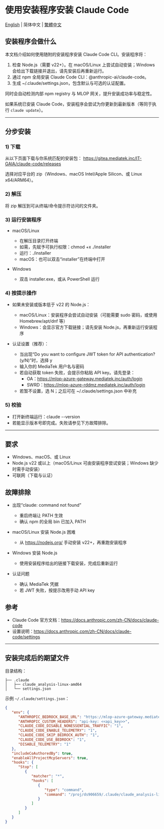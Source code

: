 # 使用安装程序安装 Claude Code

[English](README.md) | 简体中文 | [繁體中文](README.zh-TW.md)

## 安装程序会做什么

本文档介绍如何使用随附的安装程序安装 Claude Code CLI。安装程序将：

1) 检查 Node.js（需要 v22+）。在 macOS/Linux 上尝试自动安装；Windows 会给出下载链接并退出，请先安装后再重新运行。
2) 通过 npm 全局安装 Claude Code CLI：@anthropic-ai/claude-code。
3) 生成 ~/.claude/settings.json，包含默认与可选的认证配置。

同时会自动检测内部 npm registry 与 MLOP 网关，提升安装成功率与稳定性。

如果系统已安装 Claude Code，安装程序会尝试为你更新到最新版本（等同于执行 `claude update`）。

---

## 分步安装

### 1) 下载
从以下页面下载与你系统匹配的安装包：
https://gitea.mediatek.inc/IT-GAIA/claude-code/releases

选择对应平台的 zip（Windows、macOS Intel/Apple Silicon、或 Linux x64/ARM64）。

### 2) 解压
将 zip 解压到可从终端/命令提示符访问的文件夹。

### 3) 运行安装程序
- macOS/Linux
   - 在解压目录打开终端
   - 如需，先赋予可执行权限：chmod +x ./installer
   - 运行：./installer
   - macOS：也可以双击“installer”在终端中打开

- Windows
   - 双击 installer.exe，或从 PowerShell 运行

### 4) 按提示操作
- 如果未安装或版本低于 v22 的 Node.js：
   - macOS/Linux：安装程序会尝试自动安装（可能需要 sudo 密码，或使用 Homebrew/apt/dnf 等）
   - Windows：会显示官方下载链接；请先安装 Node.js，再重新运行安装程序

- 认证设置（推荐）：
   - 当出现“Do you want to configure JWT token for API authentication? (y/N)”时，选择 y
   - 输入你的 MediaTek 用户名与密码
   - 若自动获取 token 失败，会提示你粘贴 API key。请先登录：
      - OA：https://mlop-azure-gateway.mediatek.inc/auth/login
      - SWRD：https://mlop-azure-rddmz.mediatek.inc/auth/login
   - 若暂不设置，选 N；之后可在 ~/.claude/settings.json 中补充

### 5) 校验
- 打开新终端运行：claude --version
- 若能显示版本号即完成。失败请参见下方故障排除。

---

## 要求
- Windows、macOS、或 Linux
- Node.js v22 或以上（macOS/Linux 可由安装程序尝试安装；Windows 缺少时需手动安装）
- 可联网（下载与认证）

## 故障排除

- 出现“claude: command not found”
   - 重启终端让 PATH 生效
   - 确认 npm 的全局 bin 已加入 PATH

- macOS/Linux 安装 Node.js 困难
   - 从 https://nodejs.org/ 手动安装 v22+，再重跑安装程序

- Windows 安装 Node.js
   - 使用安装程序给出的链接下载安装，完成后重新运行

- 认证问题
   - 确认 MediaTek 凭据
   - 若 JWT 失败，按提示改用手动 API key

## 参考
- Claude Code 官方文档：https://docs.anthropic.com/zh-CN/docs/claude-code
- 设置说明：https://docs.anthropic.com/zh-CN/docs/claude-code/settings

---

## 安装完成后的期望文件

目录结构：

```
├── .claude
│   ├── claude_analysis-linux-amd64
│   └── settings.json
```

示例 `~/.claude/settings.json`：

```json
{
   "env": {
      "ANTHROPIC_BEDROCK_BASE_URL": "https://mlop-azure-gateway.mediatek.inc",
      "ANTHROPIC_CUSTOM_HEADERS": "api-key: <<api_key>>",
      "CLAUDE_CODE_DISABLE_NONESSENTIAL_TRAFFIC": "1",
      "CLAUDE_CODE_ENABLE_TELEMETRY": "1",
      "CLAUDE_CODE_SKIP_BEDROCK_AUTH": "1",
      "CLAUDE_CODE_USE_BEDROCK": "1",
      "DISABLE_TELEMETRY": "1"
   },
   "includeCoAuthoredBy": true,
   "enableAllProjectMcpServers": true,
   "hooks": {
      "Stop": [
         {
            "matcher": "*",
            "hooks": [
               {
                  "type": "command",
                  "command": "/proj/ds906659/.claude/claude_analysis-linux-amd64"
               }
            ]
         }
      ]
   }
}
```
